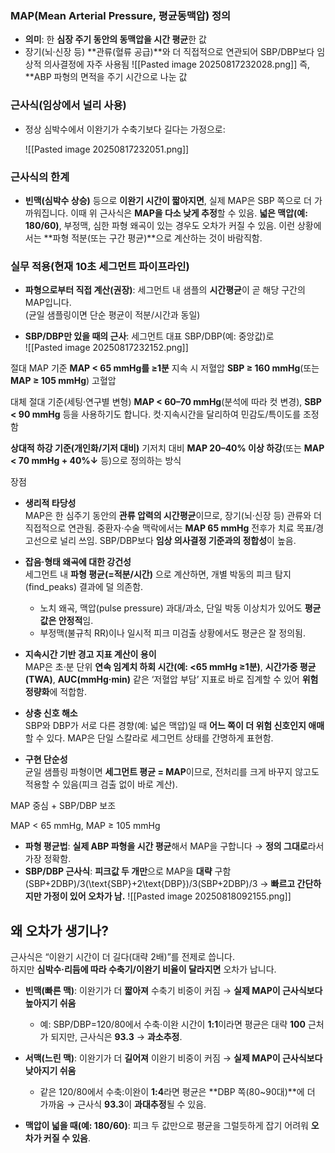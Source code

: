 ### MAP(Mean Arterial Pressure, 평균동맥압) 정의

- **의미**: 한 **심장 주기 동안의 동맥압을 시간 평균**한 값
- 장기(뇌·신장 등) **관류(혈류 공급)**와 더 직접적으로 연관되어 SBP/DBP보다 임상적 의사결정에 자주 사용됨
    ![[Pasted image 20250817232028.png]]
    즉, **ABP 파형의 면적을 주기 시간으로 나눈 값

### 근사식(임상에서 널리 사용)

- 정상 심박수에서 이완기가 수축기보다 길다는 가정으로:

    ![[Pasted image 20250817232051.png]]

### 근사식의 한계

- **빈맥(심박수 상승)** 등으로 **이완기 시간이 짧아지면**, 실제 MAP은 SBP 쪽으로 더 가까워집니다. 이때 위 근사식은 **MAP을 다소 낮게 추정**할 수 있음. **넓은 맥압(예: 180/60)**, 부정맥, 심한 파형 왜곡이 있는 경우도 오차가 커질 수 있음. 이런 상황에서는 **파형 적분(또는 구간 평균)**으로 계산하는 것이 바람직함.
### 실무 적용(현재 10초 세그먼트 파이프라인)

- **파형으로부터 직접 계산(권장)**: 세그먼트 내 샘플의 **시간평균**이 곧 해당 구간의 MAP입니다.  
    (균일 샘플링이면 단순 평균이 적분/시간과 동일)

- **SBP/DBP만 있을 때의 근사**: 세그먼트 대표 SBP/DBP(예: 중앙값)로  
    ![[Pasted image 20250817232152.png]]

절대 MAP 기준
**MAP < 65 mmHg를 ≥1분** 지속 시 저혈압
**SBP ≥ 160 mmHg**(또는 **MAP ≥ 105 mmHg**) 고혈압

대체 절대 기준(세팅·연구별 변형)
 **MAP < 60–70 mmHg**(분석에 따라 컷 변경), **SBP < 90 mmHg** 등을 사용하기도 합니다. 컷·지속시간을 달리하여 민감도/특이도를 조정함

**상대적 하강 기준(개인화/기저 대비)**
기저치 대비 **MAP 20–40% 이상 하강**(또는 **MAP < 70 mmHg + 40%↓** 등)으로 정의하는 방식


장점
- **생리적 타당성**  
    MAP은 한 심주기 동안의 **관류 압력의 시간평균**이므로, 장기(뇌·신장 등) 관류와 더 직접적으로 연관됨. 중환자·수술 맥락에서는 **MAP 65 mmHg** 전후가 치료 목표/경고선으로 널리 쓰임. SBP/DBP보다 **임상 의사결정 기준과의 정합성**이 높음.

- **잡음·형태 왜곡에 대한 강건성**  
    세그먼트 내 **파형 평균(=적분/시간)** 으로 계산하면, 개별 박동의 피크 탐지(find_peaks) 결과에 덜 의존함.
    - 노치 왜곡, 맥압(pulse pressure) 과대/과소, 단일 박동 이상치가 있어도 **평균값은 안정적**임.
    - 부정맥(불규칙 RR)이나 일시적 피크 미검출 상황에서도 평균은 잘 정의됨.

- **지속시간 기반 경고 지표 계산이 용이**  
    MAP은 초·분 단위 **연속 임계치 하회 시간(예: <65 mmHg ≥1분)**, **시간가중 평균(TWA)**, **AUC(mmHg·min)** 같은 ‘저혈압 부담’ 지표로 바로 집계할 수 있어 **위험 정량화**에 적합함.

- **상충 신호 해소**  
    SBP와 DBP가 서로 다른 경향(예: 넓은 맥압)일 때 **어느 쪽이 더 위험 신호인지 애매**할 수 있다. MAP은 단일 스칼라로 세그먼트 상태를 간명하게 표현함.

- **구현 단순성**  
    균일 샘플링 파형이면 **세그먼트 평균 = MAP**이므로, 전처리를 크게 바꾸지 않고도 적용할 수 있음(피크 검출 없이 바로 계산).

MAP 중심 + SBP/DBP 보조

MAP < 65 mmHg, MAP ≥ 105 mmHg


- **파형 평균법**: **실제 ABP 파형을 시간 평균**해서 MAP을 구합니다 → **정의 그대로**라서 가장 정확함.
- **SBP/DBP 근사식**: **피크값 두 개만**으로 MAP을 **대략** 구함 (SBP+2DBP)/3(\text{SBP}+2\text{DBP})/3(SBP+2DBP)/3 → **빠르고 간단하지만 가정이 있어 오차가 남.**
![[Pasted image 20250818092155.png]]
## 왜 오차가 생기나?

근사식은 “이완기 시간이 더 길다(대략 2배)”를 전제로 씁니다.  
하지만 **심박수·리듬에 따라 수축기/이완기 비율이 달라지면** 오차가 납니다.

- **빈맥(빠른 맥)**: 이완기가 더 **짧아져** 수축기 비중이 커짐 → **실제 MAP이 근사식보다 높아지기 쉬움**
    
    - 예: SBP/DBP=120/80에서 수축·이완 시간이 **1:1**이라면 평균은 대략 **100** 근처가 되지만, 근사식은 **93.3** → **과소추정**.
        
- **서맥(느린 맥)**: 이완기가 더 **길어져** 이완기 비중이 커짐 → **실제 MAP이 근사식보다 낮아지기 쉬움**
    
    - 같은 120/80에서 수축:이완이 **1:4**라면 평균은 **DBP 쪽(80~90대)**에 더 가까움 → 근사식 **93.3**이 **과대추정**될 수 있음.
        
- **맥압이 넓을 때(예: 180/60)**: 피크 두 값만으로 평균을 그럴듯하게 잡기 어려워 **오차가 커질 수 있음**.


